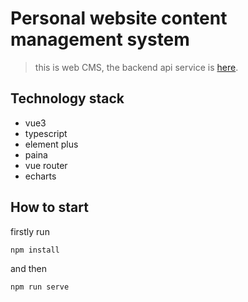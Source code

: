 # Personal website content management system

> this is web CMS, the backend api service is [here](https://github.com/Jin-Yanhong/blogServer).

## Technology stack

-   vue3
-   typescript
-   element plus
-   paina
-   vue router
-   echarts

## How to start

firstly run

```
npm install
```

and then

```
npm run serve
```

